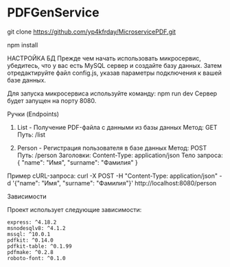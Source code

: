 # PDFGenService

git clone https://github.com/yp4kfrday/MicroservicePDF.git

npm install

НАСТРОЙКА БД
Прежде чем начать использовать микросервис, убедитесь, что у вас есть MySQL сервер и создайте базу данных. Затем отредактируйте файл config.js, указав параметры подключения к вашей базе данных.

Для запуска микросервиса используйте команду:
npm run dev
Сервер будет запущен на порту 8080.

Ручки (Endpoints)
1. List - Получение PDF-файла с данными из базы данных
    Метод: GET
    Путь: /list

2. Person - Регистрация пользователя в базе данных
    Метод: POST
    Путь: /person
    Заголовки: Content-Type: application/json
    Тело запроса:
{
  "name": "Имя",
  "surname": "Фамилия"
}

Пример cURL-запроса:
curl -X POST -H "Content-Type: application/json" -d '{"name": "Имя", "surname": "Фамилия"}' http://localhost:8080/person

Зависимости

Проект использует следующие зависимости:

    express: ^4.18.2
    msnodesqlv8: ^4.1.2
    mssql: ^10.0.1
    pdfkit: ^0.14.0
    pdfkit-table: ^0.1.99
    pdfmake: ^0.2.8
    roboto-font: ^0.1.0

